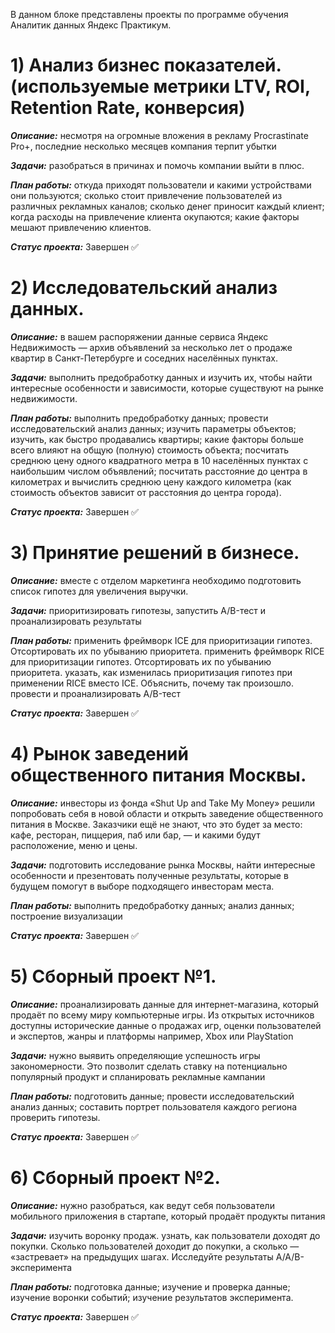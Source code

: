 В данном блоке представлены проекты по программе обучения Аналитик данных Яндекс Практикум.
# **1) Анализ бизнес показателей.** (используемые метрики LTV, ROI, Retention Rate, конверсия)
   ***Описание:***
     несмотря на огромные вложения в рекламу Procrastinate Pro+, последние несколько месяцев компания терпит убытки    
     
   ***Задачи:***
     разобраться в причинах и помочь компании выйти в плюс.    
     
   ***План работы:***
     откуда приходят пользователи и какими устройствами они пользуются;
     сколько стоит привлечение пользователей из различных рекламных каналов;
     сколько денег приносит каждый клиент;
     когда расходы на привлечение клиента окупаются;
     какие факторы мешают привлечению клиентов.    

   ***Статус проекта:*** Завершен :white_check_mark:
   
 # **2) Исследовательский анализ данных.**
   ***Описание:***
     в вашем распоряжении данные сервиса Яндекс Недвижимость — архив объявлений за несколько лет о продаже квартир в Санкт-Петербурге и соседних населённых пунктах.   
     
   ***Задачи:***
     выполнить предобработку данных и изучить их, чтобы найти интересные особенности и зависимости, которые существуют на рынке недвижимости.    
     
   ***План работы:***
     выполнить предобработку данных;
     провести исследовательский анализ данных;
     изучить параметры объектов;
     изучить, как быстро продавались квартиры;
     какие факторы больше всего влияют на общую (полную) стоимость объекта;
     посчитать среднюю цену одного квадратного метра в 10 населённых пунктах с наибольшим числом объявлений;
     посчитать расстояние до центра в километрах и вычислить среднюю цену каждого километра (как стоимость объектов зависит от расстояния до центра города).
     
   ***Статус проекта:*** Завершен :white_check_mark:

 # **3) Принятие решений в бизнесе.**
   ***Описание:***
      вместе с отделом маркетинга необходимо подготовить список гипотез для увеличения выручки.    
      
   ***Задачи:***
      приоритизировать гипотезы, запустить A/B-тест и проанализировать результаты    
      
   ***План работы:***
     применить фреймворк ICE для приоритизации гипотез. Отсортировать их по убыванию приоритета.
     применить фреймворк RICE для приоритизации гипотез. Отсортировать их по убыванию приоритета.
     указать, как изменилась приоритизация гипотез при применении RICE вместо ICE. Объяснить, почему так произошло.
     провести и проанализировать A/B-тест

   ***Статус проекта:*** Завершен :white_check_mark:

 # **4) Рынок заведений общественного питания Москвы.**
   ***Описание:*** 
     инвесторы из фонда «Shut Up and Take My Money» решили попробовать себя в новой области и открыть заведение общественного питания в Москве.
     Заказчики ещё не знают, что это будет за место: кафе, ресторан, пиццерия, паб или бар, — и какими будут расположение, меню и цены.  
     
   ***Задачи:***
     подготовить исследование рынка Москвы, найти интересные особенности и презентовать полученные результаты, которые в будущем помогут в выборе подходящего инвесторам места.    
     
   ***План работы:***
     выполнить предобработку данных;
     анализ данных;
     построение визуализации

   ***Статус проекта:*** Завершен :white_check_mark:

 # **5) Сборный проект №1.**
   ***Описание:***
     проанализировать данные для интернет-магазина, который продаёт по всему миру компьютерные игры.
     Из открытых источников доступны исторические данные о продажах игр, оценки пользователей и экспертов, жанры и платформы например, Xbox или 
     PlayStation 
     
   ***Задачи:***
     нужно выявить определяющие успешность игры закономерности.
     Это позволит сделать ставку на потенциально популярный продукт и спланировать рекламные кампании    
     
   ***План работы:***
     подготовить данные;
     провести исследовательский анализ данных;
     составить портрет пользователя каждого региона
     проверить гипотезы.

 ***Статус проекта:*** Завершен :white_check_mark: 

 # **6) Сборный проект №2.**
   ***Описание:***
     нужно разобраться, как ведут себя пользователи мобильного приложения в стартапе, который продаёт продукты питания    
     
   ***Задачи:***
     изучить воронку продаж.
     узнать, как пользователи доходят до покупки. Сколько пользователей доходит до покупки, а сколько — «застревает» на предыдущих шагах.
     Исследуйте результаты A/A/B-эксперимента    
     
   ***План работы:***
     подготовка данные;
     изучение и проверка данные;
     изучение воронки событий;
     изучение результатов эксперимента.

   ***Статус проекта:*** Завершен :white_check_mark:



